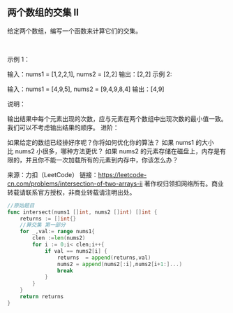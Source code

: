 ##   两个数组的交集 II

给定两个数组，编写一个函数来计算它们的交集。

 

示例 1：

输入：nums1 = [1,2,2,1], nums2 = [2,2]
输出：[2,2]
示例 2:

输入：nums1 = [4,9,5], nums2 = [9,4,9,8,4]
输出：[4,9]
 

说明：

输出结果中每个元素出现的次数，应与元素在两个数组中出现次数的最小值一致。
我们可以不考虑输出结果的顺序。
进阶：

如果给定的数组已经排好序呢？你将如何优化你的算法？
如果 nums1 的大小比 nums2 小很多，哪种方法更优？
如果 nums2 的元素存储在磁盘上，内存是有限的，并且你不能一次加载所有的元素到内存中，你该怎么办？

来源：力扣（LeetCode）
链接：https://leetcode-cn.com/problems/intersection-of-two-arrays-ii
著作权归领扣网络所有。商业转载请联系官方授权，非商业转载请注明出处。

```go
//原始题目
func intersect(nums1 []int, nums2 []int) []int {
    returns := []int{}
    //算交集 第一部分
    for _,val:= range nums1{
        clen :=len(nums2)
        for i := 0;i< clen;i++{
            if val == nums2[i] {
                returns  = append(returns,val)
                nums2 = append(nums2[:i],nums2[i+1:]...)
                break
            }
        }
    }
    return returns
}

```

